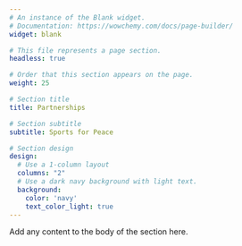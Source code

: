 ```yaml
---
# An instance of the Blank widget.
# Documentation: https://wowchemy.com/docs/page-builder/
widget: blank

# This file represents a page section.
headless: true

# Order that this section appears on the page.
weight: 25

# Section title
title: Partnerships

# Section subtitle
subtitle: Sports for Peace

# Section design
design:
  # Use a 1-column layout
  columns: "2"
  # Use a dark navy background with light text.
  background:
    color: 'navy'
    text_color_light: true
---
```


Add any content to the body of the section here.
